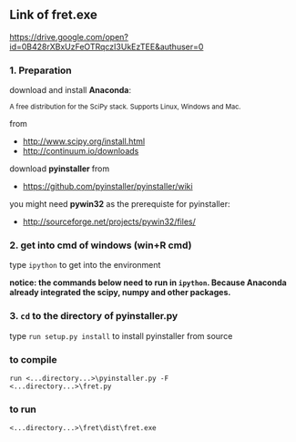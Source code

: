 ## Link of fret.exe

https://drive.google.com/open?id=0B428rXBxUzFeOTRqczI3UkEzTEE&authuser=0

### 1. Preparation
  
download and install <strong>Anaconda</strong>: 

<small>A free distribution for the SciPy stack. Supports Linux, Windows and Mac.</small>


from
+ http://www.scipy.org/install.html
+ http://continuum.io/downloads


download <strong>pyinstaller </strong>
from
+ https://github.com/pyinstaller/pyinstaller/wiki


you might need <strong>pywin32</strong> as the prerequiste for pyinstaller:


+ http://sourceforge.net/projects/pywin32/files/

### 2. get into cmd of windows (win+R cmd)

type <code>ipython</code> to get into the environment 
 
<strong>notice: the commands below need to run in <code>ipython</code>. 
Because Anaconda already integrated the scipy, numpy and other packages.</strong>


### 3. <code>cd</code> to the directory of pyinstaller.py

type <code>run setup.py install</code> to install pyinstaller from source

### to compile
<code>run <...directory...>\pyinstaller.py -F <...directory...>\fret.py</code> 

### to run
<code><...directory...>\fret\dist\fret.exe</code> 